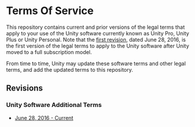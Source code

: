 # Terms Of Service

This repository contains current and prior versions of the legal terms that apply to your use of the Unity software currently known as Unity Pro, Unity Plus or Unity Personal.  Note that the [first revision](Unity%20Software%20Additional%20Terms.md), dated June 28, 2016, is the first version of the legal terms to apply to the Unity software after Unity moved to a full subscription model.  

From time to time, Unity may update these software terms and other legal terms, and add the updated terms to this repository.

## Revisions
### Unity Software Additional Terms
* [June 28, 2016 - Current](Unity%20Software%20Additional%20Terms.md)
